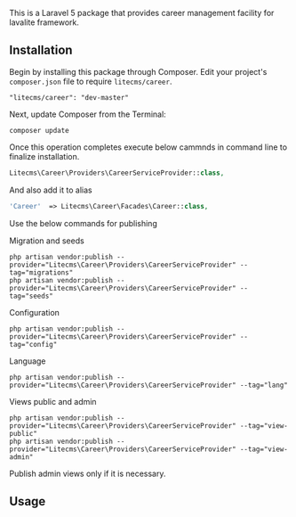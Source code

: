 This is a Laravel 5 package that provides career management facility for lavalite framework.

## Installation

Begin by installing this package through Composer. Edit your project's `composer.json` file to require `litecms/career`.

    "litecms/career": "dev-master"

Next, update Composer from the Terminal:

    composer update

Once this operation completes execute below cammnds in command line to finalize installation.

```php
Litecms\Career\Providers\CareerServiceProvider::class,

```

And also add it to alias

```php
'Career'  => Litecms\Career\Facades\Career::class,
```

Use the below commands for publishing

Migration and seeds

    php artisan vendor:publish --provider="Litecms\Career\Providers\CareerServiceProvider" --tag="migrations"
    php artisan vendor:publish --provider="Litecms\Career\Providers\CareerServiceProvider" --tag="seeds"

Configuration

    php artisan vendor:publish --provider="Litecms\Career\Providers\CareerServiceProvider" --tag="config"

Language

    php artisan vendor:publish --provider="Litecms\Career\Providers\CareerServiceProvider" --tag="lang"

Views public and admin

    php artisan vendor:publish --provider="Litecms\Career\Providers\CareerServiceProvider" --tag="view-public"
    php artisan vendor:publish --provider="Litecms\Career\Providers\CareerServiceProvider" --tag="view-admin"

Publish admin views only if it is necessary.

## Usage


